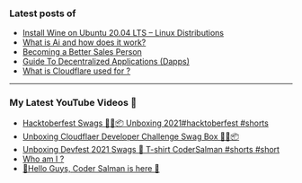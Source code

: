 ### Latest posts of 
<!-- BLOG-POST-LIST:START -->
- [Install Wine on Ubuntu 20.04 LTS – Linux Distributions](https://thetechtopics.com/operating-system/install-wine-on-ubuntu-20-04-lts-linux-distributions/)
- [What is Ai and how does it work?](https://thetechtopics.com/technology/what-is-ai-and-how-does-it-work/)
- [Becoming a Better Sales Person](https://thetechtopics.com/careers/becoming-a-better-sales-person/)
- [Guide To Decentralized Applications &lpar;Dapps&rpar;](https://thetechtopics.com/technology/guide-to-decentralized-applicationsdapps-dapps/)
- [What is Cloudflare used for ?](https://thetechtopics.com/web-api-activities/what-is-cloudflare-used-for/)
<!-- BLOG-POST-LIST:END -->

<hr>

### My Latest YouTube Videos 🌱
<!-- YOUTUBE:START -->
- [Hacktoberfest Swags 🥳🎉📦 Unboxing 2021#hacktoberfest #shorts](https://www.youtube.com/watch?v=qo7DNpeapMI)
- [Unboxing Cloudflaer Developer Challenge Swag Box 🎉🎉📦](https://www.youtube.com/watch?v=pIVKh82vKUk)
- [Unboxing Devfest 2021 Swags  🎉  T-shirt  CoderSalman #shorts #short](https://www.youtube.com/watch?v=_R-d2t0wUFk)
- [Who am I ? ](https://www.youtube.com/watch?v=MpizTuUpH30)
- [👋Hello Guys, Coder Salman is here 🚀](https://www.youtube.com/watch?v=1LCjCbuz9Ro)
<!-- YOUTUBE:END -->
